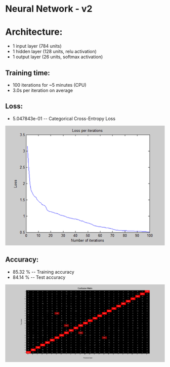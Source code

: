 # Neural Network - v2

# Architecture:

- 1 input layer (784 units)
- 1 hidden layer (128 units, relu activation)
- 1 output layer (26 units, softmax activation)

## Training time: 

- 100 iterations for ~5 minutes (CPU)
- 3.0s per iteration on average

## Loss: 

- 5.047843e-01 -- Categorical Cross-Entropy Loss

![image](Visualizations/Loss_per_iterations.png)

## Accuracy:

- 85.32 % -- Training accuracy
- 84.14 % -- Test accuracy

![image](Visualizations/Confusion_Matrix.png)
